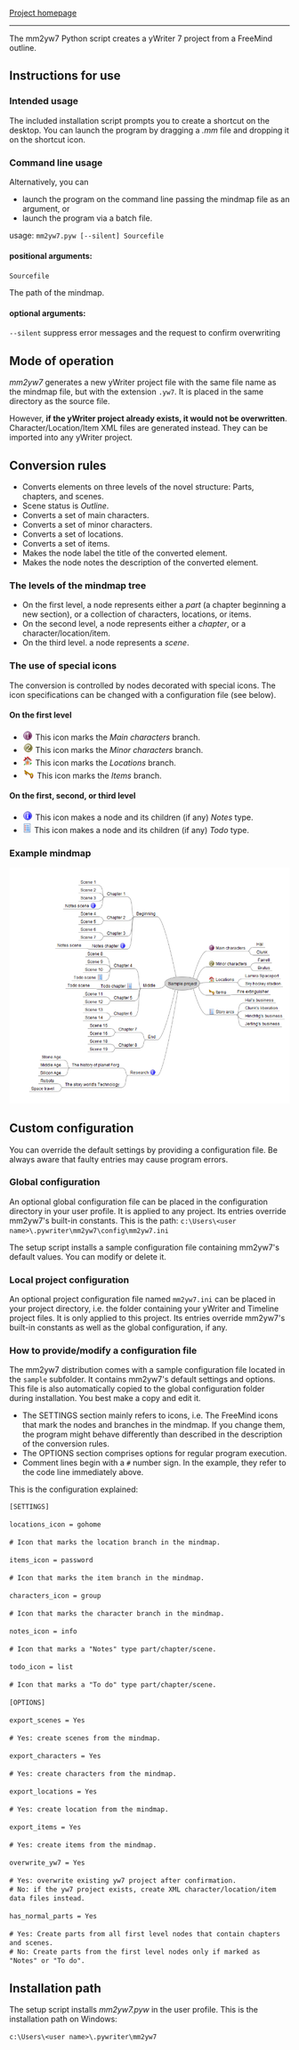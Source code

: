 [Project homepage](https://peter88213.github.io/mm2yw7)

------------------------------------------------------------------

The mm2yw7 Python script creates a yWriter 7 project from a FreeMind outline.

## Instructions for use

### Intended usage

The included installation script prompts you to create a shortcut on the desktop. You can launch the program by dragging a *.mm* file and dropping it on the shortcut icon. 

### Command line usage

Alternatively, you can

- launch the program on the command line passing the mindmap file as an argument, or
- launch the program via a batch file.

usage: `mm2yw7.pyw [--silent] Sourcefile`

#### positional arguments:

`Sourcefile` 

The path of the mindmap.

#### optional arguments:

`--silent`  suppress error messages and the request to confirm overwriting

## Mode of operation

*mm2yw7* generates a new yWriter project file with the same file name as the mindmap file, 
but with the extension `.yw7`. It is placed in the same directory as the source file. 

However, **if the yWriter project already exists, it would not be overwritten**. Character/Location/Item 
XML files are generated instead. They can be imported into any yWriter project.

## Conversion rules

- Converts elements on three levels of the novel structure: Parts, chapters, and scenes.
- Scene status is *Outline*.
- Converts a set of main characters.
- Converts a set of minor characters.
- Converts a set of locations.
- Converts a set of items.
- Makes the node label the title of the converted element.
- Makes the node notes the description of the converted element.


### The levels of the mindmap tree

- On the first level, a node represents either a *part* (a chapter beginning a new section), 
  or a collection of characters, locations, or items.
- On the second level, a node represents either a *chapter*, or a character/location/item. 
- On the third level. a node represents a *scene*. 

### The use of special icons

The conversion is controlled by nodes decorated with special icons. The icon specifications 
can be changed with a configuration file (see below).


#### On the first level

- ![Main characters icon](Screenshots/icon_main_characters.png) This icon marks the *Main characters* branch.
- ![Minor characters icon](Screenshots/icon_minor_characters.png) This icon marks the *Minor characters* branch.
- ![Locations icon](Screenshots/icon_locations.png) This icon marks the *Locations* branch.
- ![Items icon](Screenshots/icon_items.png) This icon marks the *Items* branch.

#### On the first, second, or third level

- ![Notes icon](Screenshots/icon_notes.png) This icon makes a node and its children (if any) *Notes* type.
- ![Todo icon](Screenshots/icon_todo.png) This icon makes a node and its children (if any) *Todo* type.

### Example mindmap

![Example mindmap](Screenshots/icons01.png)

## Custom configuration

You can override the default settings by providing a configuration file. Be always aware that faulty entries may cause program errors. 

### Global configuration

An optional global configuration file can be placed in the configuration directory in your user profile. It is applied to any project. Its entries override mm2yw7's built-in constants. This is the path:
`c:\Users\<user name>\.pywriter\mm2yw7\config\mm2yw7.ini`
  
The setup script installs a sample configuration file containing mm2yw7's default values. You can modify or delete it. 

### Local project configuration

An optional project configuration file named `mm2yw7.ini` can be placed in your project directory, i.e. the folder containing your yWriter and Timeline project files. It is only applied to this project. Its entries override mm2yw7's built-in constants as well as the global configuration, if any.

### How to provide/modify a configuration file

The mm2yw7 distribution comes with a sample configuration file located in the `sample` subfolder. It contains mm2yw7's default settings and options. This file is also automatically copied to the global configuration folder during installation. You best make a copy and edit it.

- The SETTINGS section mainly refers to icons, i.e. The FreeMind icons that mark the nodes and branches in the mindmap. If you change them, the program might behave differently than described in the description of the conversion rules. 
- The OPTIONS section comprises options for regular program execution. 
- Comment lines begin with a `#` number sign. In the example, they refer to the code line immediately above.

This is the configuration explained: 

```
[SETTINGS]

locations_icon = gohome

# Icon that marks the location branch in the mindmap.

items_icon = password

# Icon that marks the item branch in the mindmap.

characters_icon = group

# Icon that marks the character branch in the mindmap.

notes_icon = info

# Icon that marks a "Notes" type part/chapter/scene.

todo_icon = list

# Icon that marks a "To do" type part/chapter/scene.

[OPTIONS]

export_scenes = Yes

# Yes: create scenes from the mindmap.

export_characters = Yes

# Yes: create characters from the mindmap.

export_locations = Yes

# Yes: create location from the mindmap.

export_items = Yes

# Yes: create items from the mindmap.

overwrite_yw7 = Yes

# Yes: overwrite existing yw7 project after confirmation.
# No: if the yw7 project exists, create XML character/location/item data files instead.

has_normal_parts = Yes

# Yes: Create parts from all first level nodes that contain chapters and scenes.
# No: Create parts from the first level nodes only if marked as "Notes" or "To do".

```

## Installation path

The setup script installs *mm2yw7.pyw* in the user profile. This is the installation path on Windows: 

`c:\Users\<user name>\.pywriter\mm2yw7`
    